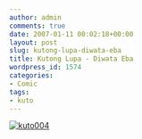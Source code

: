 ```yaml
---
author: admin
comments: true
date: 2007-01-11 00:02:18+00:00
layout: post
slug: kutong-lupa-diwata-eba
title: Kutong Lupa - Diwata Eba
wordpress_id: 1574
categories:
- Comic
tags:
- kuto
---
```


[![kuto004](http://www.reengo.com/wp-content/uploads/2014/04/kuto004.jpg)](http://www.reengo.com/wp-content/uploads/2014/04/kuto004.jpg)
